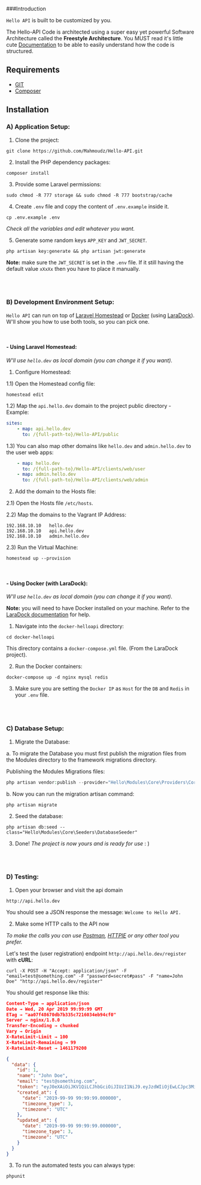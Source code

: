 <a name="introduction"></a>
###Introduction

`Hello API` is built to be customized by you.

The Hello-API Code is architected using a super easy yet powerful Software Architecture called the **Freestyle Architecture**.
You MUST read it's little cute [Documentation](https://github.com/Mahmoudz/Freestyle-Architecture) to be able to easily understand how the code is structured.




<a name="requirements"></a>
## Requirements

- [GIT](https://git-scm.com/downloads)
- [Composer](https://getcomposer.org/download/)





<a name="installation"></a>
## Installation

### A) Application Setup:

1) Clone the project:
 
 ```shell
git clone https://github.com/Mahmoudz/Hello-API.git
 ```

2) Install the PHP dependency packages: 

```shell
composer install
```

3) Provide some Laravel permissions:

```shell
sudo chmod -R 777 storage && sudo chmod -R 777 bootstrap/cache
```

4) Create `.env` file and copy the content of `.env.example` inside it.

```shell
cp .env.example .env
```

*Check all the variables and edit whatever you want.*

5) Generate some random keys `APP_KEY` and `JWT_SECRET`.

```shell
php artisan key:generate && php artisan jwt:generate
```

**Note:** make sure the `JWT_SECRET` is set in the `.env` file. If it still having the default value `xXxXx` then you have to place it manually.








<br>
<br>


### B) Development Environment Setup:

`Hello API` can run on top of [Laravel Homestead](https://laravel.com/docs/master/homestead) or [Docker](https://www.docker.com/) (using [LaraDock](https://github.com/LaraDock/laradock)). W'll show you how to use both tools, so you can pick one.


<br>

#### - Using Laravel Homestead:

*W'll use `hello.dev` as local domain (you can change it if you want).*

1) Configure Homestead:

1.1) Open the Homestead config file: 

```shell
homestead edit
```
	
1.2) Map the `api.hello.dev` domain to the project public directory - Example: 

```yaml
sites:
	- map: api.hello.dev
  	  to: /{full-path-to}/Hello-API/public
```

1.3) You can also map other domains like `hello.dev` and `admin.hello.dev` to the user web apps:

```yaml
	- map: hello.dev
  	  to: /{full-path-to}/Hello-API/clients/web/user
	- map: admin.hello.dev
  	  to: /{full-path-to}/Hello-API/clients/web/admin
```


2) Add the domain to the Hosts file:

2.1) Open the Hosts file `/etc/hosts`.
   
2.2) Map the domains to the Vagrant IP Address: 
   
```text
192.168.10.10   hello.dev
192.168.10.10   api.hello.dev
192.168.10.10   admin.hello.dev
```
   
2.3) Run the Virtual Machine:

```shell
homestead up --provision
```

<br>



#### - Using Docker (with LaraDock):

*W'll use `hello.dev` as local domain (you can change it if you want).*

**Note:** you will need to have Docker installed on your machine. Refer to the [LaraDock documentation](https://github.com/LaraDock/laradock#installation) for help.

1) Navigate into the `docker-helloapi` directory:

```shell
cd docker-helloapi
```
This directory contains a `docker-compose.yml` file. (From the LaraDock project).


2) Run the Docker containers:

```shell
docker-compose up -d nginx mysql redis
```

3) Make sure you are setting the `Docker IP` as `Host` for the `DB` and `Redis`  in your `.env` file.

<br>
<br>


### C) Database Setup:


1) Migrate the Database: 

a. To migrate the Database you must first publish the migration files from the Modules directory to the framework migrations directory. 

Publishing the Modules Migrations files:

```php
php artisan vendor:publish --provider="Hello\Modules\Core\Providers\CoreServiceProvider"
```

b. Now you can run the migration artisan command:

```shell
php artisan migrate
```

2) Seed the database: 

```shell
php artisan db:seed --class="Hello\Modules\Core\Seeders\DatabaseSeeder"
```

3) Done! *The project is now yours and is ready for use* : )


<br>
<br>


### D) Testing:

1) Open your browser and visit the api domain
 
```text
http://api.hello.dev
```

You should see a JSON response the message: `Welcome to Hello API.`

2) Make some HTTP calls to the API now

*To make the calls you can use [Postman](https://www.getpostman.com/), [HTTPIE](https://github.com/jkbrzt/httpie) or any other tool you prefer.*

Let's test the (user registration) endpoint `http://api.hello.dev/register ` with **cURL**:

```
curl -X POST -H "Accept: application/json" -F "email=test@something.com" -F "password=secret#pass" -F "name=John Doe" "http://api.hello.dev/register"
```

You should get response like this:

```json
Content-Type → application/json
Date → Wed, 20 Apr 2019 99:99:99 GMT
ETag → "aa07f48670db7b335c7216034eb94cf0"
Server → nginx/1.8.0
Transfer-Encoding → chunked
Vary → Origin
X-RateLimit-Limit → 100
X-RateLimit-Remaining → 99
X-RateLimit-Reset → 1461179200

{
  "data": {
    "id": 1,
    "name": "John Doe",
    "email": "test@something.com",
    "token": "eyJ0eXAiOiJKV1QiLCJhbGciOiJIUzI1NiJ9.eyJzdWIiOjEwLCJpc3MiOiJodHRwOlwvXC9hcGkubWVnYS5wcm9cL3JlZ2lzdGVyIiwiaWF0IjoxNDYxMTc5MTQ4LCJleHAiOjE0NjM4MDcxNDgsIm5iZiI6MTQ2MTE3OTE0OCwianRpIjoiNzQ4YTlkOTY5NjkyNTQyZGNlNzRlYWE0OWM0ZjBhMTYifQ.gJQSuMuKY64t1XQN9gAkn_nmxMuyN0etvSdBN5-CJBw",
    "created_at": {
      "date": "2019-99-99 99:99:99.000000",
      "timezone_type": 3,
      "timezone": "UTC"
    },
    "updated_at": {
      "date": "2019-99-99 99:99:99.000000",
      "timezone_type": 3,
      "timezone": "UTC"
    }
  }
}
```


3) To run the automated tests you can always type:

```shell
phpunit
```







